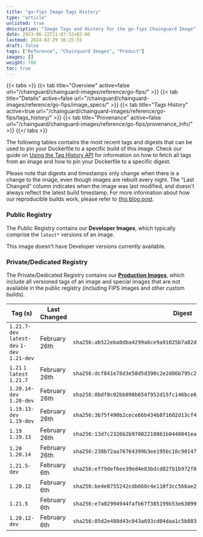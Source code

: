 ```yaml
---
title: "go-fips Image Tags History"
type: "article"
unlisted: true
description: "Image Tags and History for the go-fips Chainguard Image"
date: 2023-06-22T11:07:52+02:00
lastmod: 2024-02-29 16:25:55
draft: false
tags: ["Reference", "Chainguard Images", "Product"]
images: []
weight: 700
toc: true
---
```


{{< tabs >}}
{{< tab title="Overview" active=false url="/chainguard/chainguard-images/reference/go-fips/" >}}
{{< tab title="Details" active=false url="/chainguard/chainguard-images/reference/go-fips/image_specs/" >}}
{{< tab title="Tags History" active=true url="/chainguard/chainguard-images/reference/go-fips/tags_history/" >}}
{{< tab title="Provenance" active=false url="/chainguard/chainguard-images/reference/go-fips/provenance_info/" >}}
{{</ tabs >}}

The following tables contains the most recent tags and digests that can be used to pin your Dockerfile to a specific build of this image. Check our guide on [Using the Tag History API](/chainguard/chainguard-images/using-the-tag-history-api/) for information on how to fetch all tags from an image and how to pin your Dockerfile to a specific digest.

Please note that digests and timestamps only change when there is a change to the image, even though images are rebuilt every night. The "Last Changed" column indicates when the image was last modified, and doesn't always reflect the latest build timestamp. For more information about how our reproducible builds work, please refer to [this blog post](https://www.chainguard.dev/unchained/reproducing-chainguards-reproducible-image-builds).

### Public Registry
The Public Registry contains our **Developer Images**, which typically comprise the `latest*` versions of an image.

This image doesn't have Developer versions currently available.

### Private/Dedicated Registry
The Private/Dedicated Registry contains our **[Production Images](https://www.chainguard.dev/chainguard-images)**, which include all versioned tags of an image and special images that are not available in the public registry (including FIPS images and other custom builds).

| Tag (s)                                       | Last Changed  | Digest                                                                    |
|-----------------------------------------------|---------------|---------------------------------------------------------------------------|
|  `1.21.7-dev` `latest-dev` `1-dev` `1.21-dev` | February 26th | `sha256:ab522eba0dba4299a6ce9a91025b7a82d7e693bd068036c8c368f500c7b2d6ad` |
|  `1.21` `1` `latest` `1.21.7`                 | February 26th | `sha256:dcf841e78d3e58d5d390c2e2d86b795c2d283dc0700f7a27232a37c2567b0338` |
|  `1.20.14-dev` `1.20-dev`                     | February 26th | `sha256:8bdf8c02bb090b654f952d15fc146bce6277bcfeb83c179639ef0a8080064c57` |
|  `1.19.13-dev` `1.19-dev`                     | February 26th | `sha256:3b75f490b2cece66b434b8f1602d13cf41036d21c031eed66e707c1098548877` |
|  `1.19` `1.19.13`                             | February 26th | `sha256:13d7c2326b2b97002218861b0440041ea00ca6e0c17f079b17f8bded20218e8c` |
|  `1.20` `1.20.14`                             | February 26th | `sha256:238b72aa76764399b3ee195bc10c9014792ca3e327646aa2729bf433d35f6f47` |
|  `1.21.5-dev`                                 | February 6th  | `sha256:eff9def6ee39ed4e83bdcd82fb1b972f0b36bc813d2314c73823a09425672ff4` |
|  `1.20.12`                                    | February 6th  | `sha256:be4e0755242cdb660c4e110f3cc566ae2f1084a1ceab5472ae89262c9159cbd4` |
|  `1.21.5`                                     | February 6th  | `sha256:e7a02994944fafb67f385199b53e63099bdc33edb1b62a0414e0e33577ce58b4` |
|  `1.20.12-dev`                                | February 6th  | `sha256:05d2e488d43c043a693cd04daa1c5b8832503b2d23f21dee8582e63f9c745801` |

